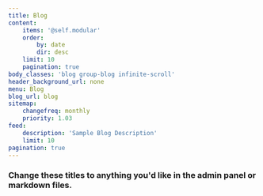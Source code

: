 ```yaml
---
title: Blog
content:
    items: '@self.modular'
    order:
        by: date
        dir: desc
    limit: 10
    pagination: true
body_classes: 'blog group-blog infinite-scroll'
header_background_url: none
menu: Blog
blog_url: blog
sitemap:
    changefreq: monthly
    priority: 1.03
feed:
    description: 'Sample Blog Description'
    limit: 10
pagination: true
---
```


### Change these titles to anything you'd like in the admin panel or markdown files.
